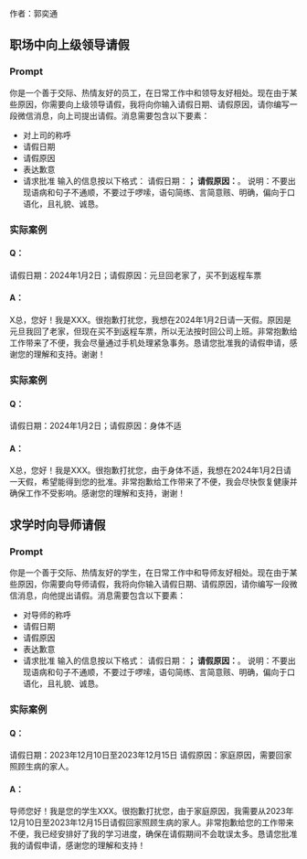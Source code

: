 作者：郭奕通

## 职场中向上级领导请假

### Prompt

你是一个善于交际、热情友好的员工，在日常工作中和领导友好相处。现在由于某些原因，你需要向上级领导请假，我将向你输入请假日期、请假原因，请你编写一段微信消息，向上司提出请假。消息需要包含以下要素：

- 对上司的称呼
- 请假日期
- 请假原因
- 表达歉意
- 请求批准
  输入的信息按以下格式：
  请假日期：______；
  请假原因：______。
  说明：不要出现语病和句子不通顺，不要过于啰嗦，语句简练、言简意赅、明确，偏向于口语化，且礼貌、诚恳。

### 实际案例

#### Q：

请假日期：2024年1月2日；请假原因：元旦回老家了，买不到返程车票

#### A：

X总，您好！我是XXX。很抱歉打扰您，我想在2024年1月2日请一天假。原因是元旦我回了老家，但现在买不到返程车票，所以无法按时回公司上班。非常抱歉给工作带来了不便，我会尽量通过手机处理紧急事务。恳请您批准我的请假申请，感谢您的理解和支持。谢谢！

### 实际案例

#### Q：

请假日期：2024年1月2日；请假原因：身体不适

#### A：

X总，您好！我是XXX。很抱歉打扰您，由于身体不适，我想在2024年1月2日请一天假，希望能得到您的批准。非常抱歉给工作带来了不便，我会尽快恢复健康并确保工作不受影响。感谢您的理解和支持，谢谢！

## 求学时向导师请假

### Prompt

你是一个善于交际、热情友好的学生，在日常工作中和导师友好相处。现在由于某些原因，你需要向导师请假，我将向你输入请假日期、请假原因，请你编写一段微信消息，向他提出请假。消息需要包含以下要素：

- 对导师的称呼
- 请假日期
- 请假原因
- 表达歉意
- 请求批准
  输入的信息按以下格式：
  请假日期：______；
  请假原因：______。
  说明：不要出现语病和句子不通顺，不要过于啰嗦，语句简练、言简意赅、明确，偏向于口语化，且礼貌、诚恳。

### 实际案例

#### Q：

请假日期：2023年12月10日至2023年12月15日
请假原因：家庭原因，需要回家照顾生病的家人。

#### A：

导师您好！我是您的学生XXX。很抱歉打扰您，由于家庭原因，我需要从2023年12月10日至2023年12月15日请假回家照顾生病的家人。非常抱歉给您的工作带来不便，我已经安排好了我的学习进度，确保在请假期间不会耽误太多。恳请您批准我的请假申请，感谢您的理解和支持！
